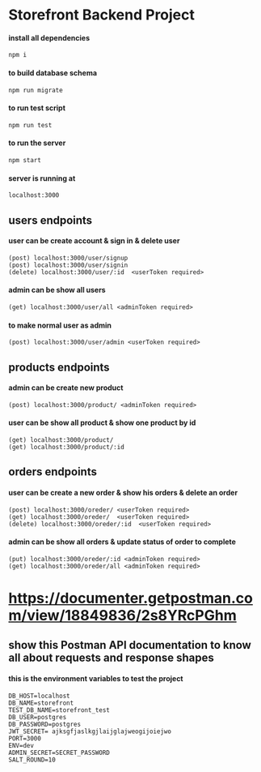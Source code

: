 # Storefront Backend Project

#### install all dependencies

    npm i

#### to build database schema

    npm run migrate

#### to run test script

    npm run test

#### to run the server

    npm start

#### server is running at

    localhost:3000

## users endpoints

#### user can be create account & sign in & delete user

    (post) localhost:3000/user/signup
    (post) localhost:3000/user/signin
    (delete) localhost:3000/user/:id  <userToken required>

#### admin can be show all users

    (get) localhost:3000/user/all <adminToken required>

#### to make normal user as admin

    (post) localhost:3000/user/admin <userToken required>

## products endpoints

#### admin can be create new product

    (post) localhost:3000/product/ <adminToken required>

#### user can be show all product & show one product by id

    (get) localhost:3000/product/
    (get) localhost:3000/product/:id

## orders endpoints

#### user can be create a new order & show his orders & delete an order

    (post) localhost:3000/oreder/ <userToken required>
    (get) localhost:3000/oreder/  <userToken required>
    (delete) localhost:3000/oreder/:id  <userToken required>

#### admin can be show all orders & update status of order to complete

    (put) localhost:3000/oreder/:id <adminToken required>
    (get) localhost:3000/oreder/all <adminToken required>

#

# https://documenter.getpostman.com/view/18849836/2s8YRcPGhm

## show this Postman API documentation to know all about requests and response shapes



#### this is the environment variables to test the project
    DB_HOST=localhost
    DB_NAME=storefront
    TEST_DB_NAME=storefront_test
    DB_USER=postgres
    DB_PASSWORD=postgres
    JWT_SECRET= ajksgfjaslkgjlaijglajweogijoiejwo
    PORT=3000
    ENV=dev
    ADMIN_SECRET=SECRET_PASSWORD
    SALT_ROUND=10
